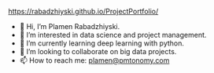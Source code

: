 https://rabadzhiyski.github.io/ProjectPortfolio/

- 👋 Hi, I’m Plamen Rabadzhiyski.
- 👀 I’m interested in data science and project management.
- 🌱 I’m currently learning deep learning with python.
- 💞️ I’m looking to collaborate on big data projects.
- 📫 How to reach me: plamen@pmtonomy.com


<!---
rabadzhiyski/rabadzhiyski is a ✨ special ✨ repository because its `README.md` (this file) appears on your GitHub profile.
You can click the Preview link to take a look at your changes.
--->
